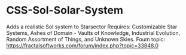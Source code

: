 # CSS-Sol-Solar-System
Adds a realistic Sol system to Starsector
Requires: Customizable Star Systems, Ashes of Domain - Vaults of Knowledge, Industrial Evolution, Random Assortment of Things, and Unknown Skies.
Foum topic: https://fractalsoftworks.com/forum/index.php?topic=33848.0

